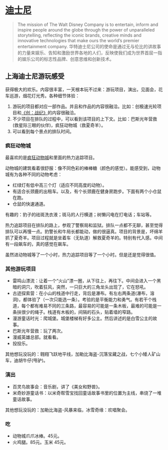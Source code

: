 # [迪士尼](https://www.disney.com/)
> The mission of The Walt Disney Company is to entertain, inform and inspire people around the globe through the power of unparalleled storytelling, reflecting the iconic brands, creative minds and innovative technologies that make ours the world’s premier entertainment company.
> 华特迪士尼公司的使命是通过无与伦比的讲故事的力量来娱乐、告知和激励世界各地的人们，反映使我们成为世界首屈一指的娱乐公司的标志性品牌、创意思维和创新技术。

## 上海迪士尼游玩感受
获得极大的欢乐。内容很丰富，一天根本玩不过来：游玩项目，演出，见面会，花车巡游，烟花灯光秀。各种细节体验：
1. 游玩的项目都对应一部作品。并且和作品的内容很融洽。比如：创极速光轮项目和[《创：战纪》](../../../movie/works/sci-fi/tron-legacy.md)的内容很融洽。
2. 不少项目在排队的过程中，可以看到该项目的上下文。比如：巴斯光年营救(救星际三眼的伙伴)，疯狂动物城（救夏奇羊）。
2. 可以看到每个景点的排队时间。

### 疯狂动物城
最喜欢的是[疯狂动物城](../../../cartoon/works/zootopia.md)和里面的热力追踪项目。

动物城的建筑看着很舒服：像不同色彩的棒棒糖（颜色的感觉）。能感受到，动物城有为各种不同的动物考虑：
* 红绿灯有低中高三个灯（适应不同高度的动物）。
* 有适合长颈鹿的出租车。以及，有个长颈鹿在健身房跑步。下面有两个小仓鼠在跑。
* 仓鼠的快速通道。

有趣的：豹子的祛斑洗衣液；斑马的人行横道；树懒闪电在打电话；车站等。

热力追踪项目在排队的路上，参观了警察局和监狱。排队一点都不无聊，甚至觉得排队可以再慢一点。豹警长和牛局长都能动，做的很逼真。项目的背景是，坏绵羊抓了夏奇羊。项目过程就是坐着车（无轨道）解救夏奇羊的。特别有代入感。中间有一段飙车的，真的感觉在飙车。

虽然进动物城等了一个小时，热力追踪项目等了一个小时。但是还是觉得很值。

### 其他游玩项目
* 雷鸣山漂流：让着一个“火山”漂一圈，从下往上，再往下。中间会进入一个黑暗的洞穴，吹着狂风，突然，一只巨大的三角龙头出现了，它在怒吼。
* 古迹探索营：在小山的栈道中行走，背后是瀑布。有左右两条道(瀑布，溶洞)，都体验了（一次只能选一条）。考验的是平衡能力和勇气。有若干个栈道，每个都有难易不同的三条路，最容易的可能是一条木板，最难的可能是一条扶很少的绳子。栈道有木板的，间隔的石头，贴着墙的窄路。
* 漫游童话时光：爬城堡。城堡楼梯有好多公主。然后讲述的是白雪公主的故事。
* 巴斯光年营救：玩了两次。
* 漫威英雄总部。就看看。
* 投投乐。

其他想玩没玩的：翱翔飞跃地平线，加勒比海盗-沉落宝藏之战，七个小矮人矿山车，迪胡牛仔(甩驴)。

### 演出
* 百灵鸟故事会：音乐剧，讲了《美女和野兽》。
* 米奇妙游童话书：以米奇帮雪宝找回童话故事书里的位置为主线，串烧了一堆童话故事。

其他想玩没玩的：加勒比海盗-风暴来临，冰雪奇缘：欢唱聚会。

### 吃
* 动物城爪爪冰棒。45元。
* 火鸡腿。85元。玉米 45元。